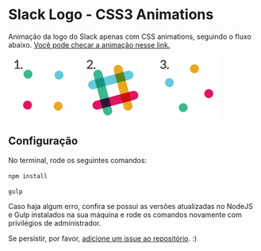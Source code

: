 # Slack Logo - CSS3 Animations

Animação da logo do Slack apenas com CSS animations, seguindo o fluxo abaixo.
[Você pode checar a animação nesse link.](http://jhink.github.io/Slack-Animation)

![Slack Logo](slack-animation-steps.png)

## Configuração

No terminal, rode os seguintes comandos:

`npm install`

`gulp`

Caso haja algum erro, confira se possui as versões atualizadas no NodeJS e Gulp instalados na sua máquina e rode os comandos novamente com privilégios de administrador.

Se persistir, por favor, [adicione um issue ao repositório](http://github.com/Jhink/Slack-Animation/issues). :)
